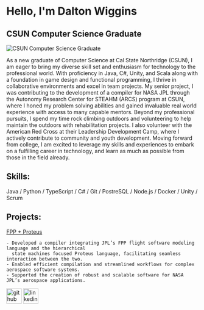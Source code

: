 # Hello, I'm Dalton Wiggins
## CSUN Computer Science Graduate
![CSUN Computer Science Graduate](https://miro.medium.com/v2/resize:fit:3200/0*MPoz9YzJq7jMdbfh)

As a new graduate of Computer Science at Cal State Northridge (CSUN), I am eager to bring my diverse skill set and enthusiasm for technology to the professional world. With proficiency in Java, C#, Unity, and Scala along with a foundation in game design and functional programming, I thrive in collaborative environments and excel in team projects. My senior project, I was contributing to the development of a compiler for NASA JPL through the Autonomy Research Center for STEAHM (ARCS) program at CSUN, where I honed my problem solving abilities and gained invaluable real world experience with access to many capable mentors. Beyond my professional pursuits, I spend my time rock climbing outdoors and volunteering to help maintain the outdoors with rehabilitation projects. I also volunteer with the American Red Cross at their Leadership Development Camp, where I actively contribute to community and youth development. Moving forward from college, I am excited to leverage my skills and experiences to embark on a fulfilling career in technology, and learn as much as possible from those in the field already.

## Skills:
Java / Python / TypeScript / C# / Git / PostreSQL / Node.js / Docker / Unity / Scrum

## Projects:
[FPP + Proteus](https://github.com/AlbertoSantana0/ProteusFPP)

    - Developed a compiler integrating JPL’s FPP flight software modeling language and the hierarchical 
      state machines focused Proteus language, facilitating seamless interaction between the two.
    - Enabled efficient compilation and streamlined workflows for complex aerospace software systems.
    - Supported the creation of robust and scalable software for NASA JPL’s aerospace applications.

[<img src='https://cdn.jsdelivr.net/npm/simple-icons@3.0.1/icons/github.svg' alt='github' height='40'>](https://github.com/dtwiggs)  [<img src='https://cdn.jsdelivr.net/npm/simple-icons@3.0.1/icons/linkedin.svg' alt='linkedin' height='40'>](https://www.linkedin.com/in/dalton-wiggins-70b070159/)  

